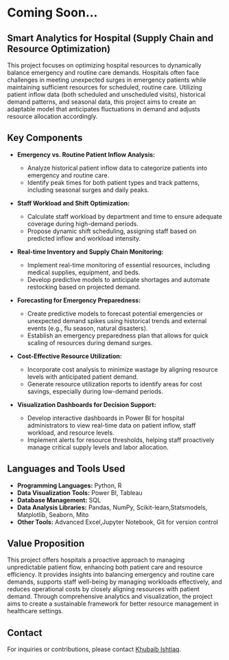 # Coming Soon...
## Smart Analytics for Hospital (Supply Chain and Resource Optimization)

This project focuses on optimizing hospital resources to dynamically balance emergency and routine care demands. Hospitals often face challenges in meeting unexpected surges in emergency patients while maintaining sufficient resources for scheduled, routine care. Utilizing patient inflow data (both scheduled and unscheduled visits), historical demand patterns, and seasonal data, this project aims to create an adaptable model that anticipates fluctuations in demand and adjusts resource allocation accordingly.

## Key Components
- **Emergency vs. Routine Patient Inflow Analysis:** 
  - Analyze historical patient inflow data to categorize patients into emergency and routine care.
  - Identify peak times for both patient types and track patterns, including seasonal surges and daily peaks.

- **Staff Workload and Shift Optimization:**
  - Calculate staff workload by department and time to ensure adequate coverage during high-demand periods.
  - Propose dynamic shift scheduling, assigning staff based on predicted inflow and workload intensity.

- **Real-time Inventory and Supply Chain Monitoring:**
  - Implement real-time monitoring of essential resources, including medical supplies, equipment, and beds.
  - Develop predictive models to anticipate shortages and automate restocking based on projected demand.

- **Forecasting for Emergency Preparedness:**
  - Create predictive models to forecast potential emergencies or unexpected demand spikes using historical trends and external events (e.g., flu season, natural disasters).
  - Establish an emergency preparedness plan that allows for quick scaling of resources during demand surges.

- **Cost-Effective Resource Utilization:**
  - Incorporate cost analysis to minimize wastage by aligning resource levels with anticipated patient demand.
  - Generate resource utilization reports to identify areas for cost savings, especially during low-demand periods.

- **Visualization Dashboards for Decision Support:**
  - Develop interactive dashboards in Power BI for hospital administrators to view real-time data on patient inflow, staff workload, and resource levels.
  - Implement alerts for resource thresholds, helping staff proactively manage critical supply levels and labor allocation.

## Languages and Tools Used
- **Programming Languages:** Python, R
- **Data Visualization Tools:** Power BI, Tableau
- **Database Management:** SQL
- **Data Analysis Libraries:** Pandas, NumPy, Scikit-learn,Statsmodels, Matplotlib, Seaborn, Mito
- **Other Tools:** Advanced Excel,Jupyter Notebook, Git for version control

## Value Proposition
This project offers hospitals a proactive approach to managing unpredictable patient flow, enhancing both patient care and resource efficiency. It provides insights into balancing emergency and routine care demands, supports staff well-being by managing workloads effectively, and reduces operational costs by closely aligning resources with patient demand. Through comprehensive analytics and visualization, the project aims to create a sustainable framework for better resource management in healthcare settings.


## Contact
For inquiries or contributions, please contact [Khubaib Ishtiaq](khubaibishtiaq882@gmail.com).

